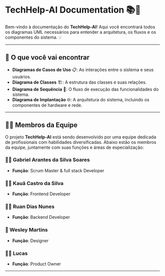# TechHelp-AI Documentation 📚🚀

Bem-vindo à documentação do **TechHelp-AI**! Aqui você encontrará todos os diagramas UML necessários para entender a arquitetura, os fluxos e os componentes do sistema. 💡

---

## 🚀 O que você vai encontrar

- **Diagramas de Casos de Uso** 📋: As interações entre o sistema e seus usuários.
- **Diagrama de Classes** 🏗️: A estrutura das classes e suas relações.
- **Diagrama de Sequência** 🔄: O fluxo de execução das funcionalidades do sistema.
- **Diagrama de Implantação** 🌐: A arquitetura do sistema, incluindo os componentes de hardware e rede.

---

## 👨‍💻 Membros da Equipe

O projeto **TechHelp-AI** está sendo desenvolvido por uma equipe dedicada de profissionais com habilidades diversificadas. Abaixo estão os membros da equipe, juntamente com suas funções e áreas de especialização:

###  🧑‍🏫  Gabriel Arantes da Silva Soares
- **Função**: Scrum Master & full stack Developer

### 🧑‍💻 Kauã Castro da Silva
- **Função**: Frontend Developer

### 🧑‍💻 Ruan Dias Nunes
- **Função**: Backend Developer 

### 🎨 Wesley Martins
- **Função**: Designer

### 🧑‍💼 Lucas
- **Função**: Product Owner 
---

